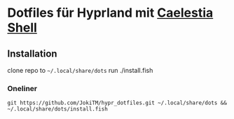 # Dotfiles für Hyprland mit [Caelestia Shell](https://github.com/caelestia-dots/caelestia)
## Installation
clone repo to  ```~/.local/share/dots```
run ./install.fish

### Oneliner
```git https://github.com/JokiTM/hypr_dotfiles.git ~/.local/share/dots && ~/.local/share/dots/install.fish```
